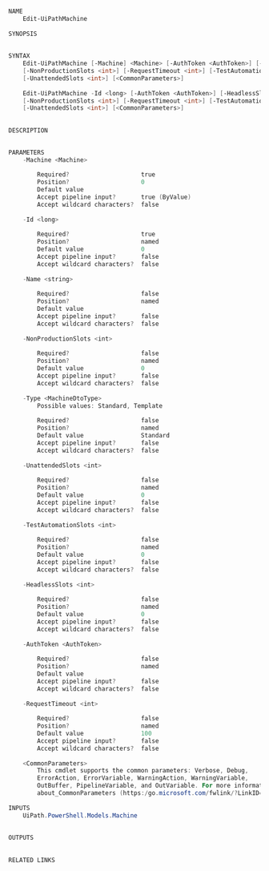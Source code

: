 ﻿```PowerShell

NAME
    Edit-UiPathMachine
    
SYNOPSIS
    
    
SYNTAX
    Edit-UiPathMachine [-Machine] <Machine> [-AuthToken <AuthToken>] [-HeadlessSlots <int>] [-Name <string>] 
    [-NonProductionSlots <int>] [-RequestTimeout <int>] [-TestAutomationSlots <int>] [-Type {Standard | Template}] 
    [-UnattendedSlots <int>] [<CommonParameters>]
    
    Edit-UiPathMachine -Id <long> [-AuthToken <AuthToken>] [-HeadlessSlots <int>] [-Name <string>] 
    [-NonProductionSlots <int>] [-RequestTimeout <int>] [-TestAutomationSlots <int>] [-Type {Standard | Template}] 
    [-UnattendedSlots <int>] [<CommonParameters>]
    
    
DESCRIPTION
    

PARAMETERS
    -Machine <Machine>
        
        Required?                    true
        Position?                    0
        Default value                
        Accept pipeline input?       true (ByValue)
        Accept wildcard characters?  false
        
    -Id <long>
        
        Required?                    true
        Position?                    named
        Default value                0
        Accept pipeline input?       false
        Accept wildcard characters?  false
        
    -Name <string>
        
        Required?                    false
        Position?                    named
        Default value                
        Accept pipeline input?       false
        Accept wildcard characters?  false
        
    -NonProductionSlots <int>
        
        Required?                    false
        Position?                    named
        Default value                0
        Accept pipeline input?       false
        Accept wildcard characters?  false
        
    -Type <MachineDtoType>
        Possible values: Standard, Template
        
        Required?                    false
        Position?                    named
        Default value                Standard
        Accept pipeline input?       false
        Accept wildcard characters?  false
        
    -UnattendedSlots <int>
        
        Required?                    false
        Position?                    named
        Default value                0
        Accept pipeline input?       false
        Accept wildcard characters?  false
        
    -TestAutomationSlots <int>
        
        Required?                    false
        Position?                    named
        Default value                0
        Accept pipeline input?       false
        Accept wildcard characters?  false
        
    -HeadlessSlots <int>
        
        Required?                    false
        Position?                    named
        Default value                0
        Accept pipeline input?       false
        Accept wildcard characters?  false
        
    -AuthToken <AuthToken>
        
        Required?                    false
        Position?                    named
        Default value                
        Accept pipeline input?       false
        Accept wildcard characters?  false
        
    -RequestTimeout <int>
        
        Required?                    false
        Position?                    named
        Default value                100
        Accept pipeline input?       false
        Accept wildcard characters?  false
        
    <CommonParameters>
        This cmdlet supports the common parameters: Verbose, Debug,
        ErrorAction, ErrorVariable, WarningAction, WarningVariable,
        OutBuffer, PipelineVariable, and OutVariable. For more information, see 
        about_CommonParameters (https:/go.microsoft.com/fwlink/?LinkID=113216). 
    
INPUTS
    UiPath.PowerShell.Models.Machine
    
    
OUTPUTS
    
    
RELATED LINKS



```
